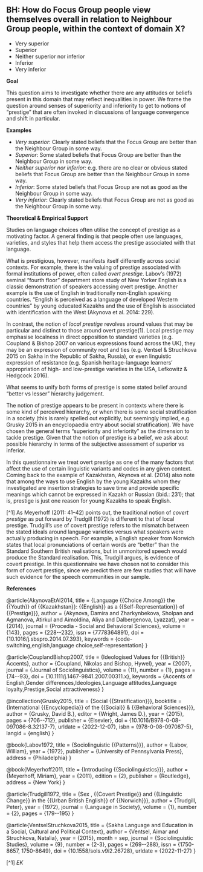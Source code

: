 
## BH: How do Focus Group people view themselves overall in relation to Neighbour Group people, within the context of domain X?

- Very superior
- Superior
- Neither superior nor inferior
- Inferior
- Very inferior



**Goal**

This question aims to investigate whether there are any attitudes or beliefs present in this domain that may reflect inequalities in power. We frame the question around senses of superiority and inferiority to get to notions of “prestige” that are often invoked in discussions of language convergence and shift in particular.



**Examples**

- *Very superior*: Clearly stated beliefs that the Focus Group are better than the Neighbour Group in some way.
- *Superior*: Some stated beliefs that Focus Group are better than the Neighbour Group in some way.
- *Neither superior nor inferior:* e.g. there are no clear or obvious stated beliefs that Focus Group are better than the Neighbour Group in some way.
- *Inferior*: Some stated beliefs that Focus Group are not as good as the Neighbour Group in some way.
- *Very inferior*: Clearly stated beliefs that Focus Group are not as good as the Neighbour Group in some way.




**Theoretical & Empirical Support**

Studies on language choices often utilise the concept of prestige as a motivating factor. A general finding is that people often use languages, varieties, and styles that help them access the prestige associated with that language.



What is prestigious, however, manifests itself differently across social contexts. For example, there is the valuing of prestige associated with formal institutions of power, often called *overt prestige*. Labov’s (1972) seminal “fourth floor” department store study of New Yorker English is a classic demonstration of speakers accessing overt prestige. Another example is the use of English in traditionally non-English speaking countries. “English is perceived as a language of developed Western countries” by young educated Kazakhs and the use of English is associated with identification with the West (Akynova et al. 2014: 229).



In contrast, the notion of *local prestige* revolves around values that may be particular and distinct to those around overt prestige(1). Local prestige may emphasise localness in direct opposition to standard varieties (e.g. Coupland & Bishop 2007 on various expressions found across the UK), they may be an expression of community root and ties (e.g. Ventsel & Struchkova 2015 on Sakha in the Republic of Sakha, Russia), or even linguistic expression of resistance (e.g. Spanish heritage-language learners’ appropriation of high- and low-prestige varieties in the USA, Lefkowitz & Hedgcock 2016).



What seems to unify both forms of prestige is some stated belief around “better vs lesser” hierarchy judgement.



The notion of prestige appears to be present in contexts where there is some kind of perceived hierarchy, or when there is some social stratification in a society (this is rarely spelled out explicitly, but seemingly implied, e.g. Grusky 2015 in an encyclopaedia entry about social stratification). We have chosen the general terms “superiority and inferiority” as the dimension to tackle prestige. Given that the notion of prestige is a belief, we ask about possible hierarchy in terms of the subjective assessment of superior vs inferior.



In this questionnaire we treat overt prestige as one of the many factors that affect the use of certain linguistic variants and codes in any given context. Coming back to the example of Kazakhstan, Akynova et al. (2014) also note that among the ways to use English by the young Kazakhs whom they investigated are insertion strategies to save time and provide specific meanings which cannot be expressed in Kazakh or Russian (ibid.: 231); that is, prestige is just one reason for young Kazakhs to speak English.



[^1] As Meyerhoff (2011: 41–42) points out, the traditional notion of *covert prestige* as put forward by Trudgill (1972) is different to that of local prestige. Trudgill’s use of covert prestige refers to the mismatch between the stated ideals around language varieties versus what speakers were actually producing in speech. For example, a English speaker from Norwich states that local pronunciations of certain words are “better” than the Standard Southern British realisations, but in unmonitored speech would produce the Standard realisation. This, Trudgill argues, is evidence of covert prestige. In this questionnaire we have chosen not to consider this form of covert prestige, since we predict there are few studies that will have such evidence for the speech communities in our sample.

**References**

@article{AkynovaEtAl2014,
  title = {Language {{Choice Among}} the {{Youth}} of {{Kazakhstan}}: {{English}} as a {{Self-Representation}} of {{Prestige}}},
  author = {Akynova, Damira and Zharkynbekova, Sholpan and Agmanova, Atirkul and Aimoldina, Aliya and Dalbergenova, Lyazzat},
  year = {2014},
  journal = {Procedia - Social and Behavioral Sciences},
  volume = {143},
  pages = {228--232},
  issn = {7778364891},
  doi = {10.1016/j.sbspro.2014.07.393},
  keywords = {code-switching,english,language choice,self-representation}
}

@article{CouplandBishop2007,
  title = {Ideologised Values for {{British}} Accents},
  author = {Coupland, Nikolas and Bishop, Hywel},
  year = {2007},
  journal = {Journal of Sociolinguistics},
  volume = {11},
  number = {1},
  pages = {74--93},
  doi = {10.1111/j.1467-9841.2007.00311.x},
  keywords = {Accents of English,Gender differences,Ideologies,Language attitudes,Language loyalty,Prestige,Social attractiveness}
}

@incollection{Grusky2015,
  title = {Social {{Stratification}}},
  booktitle = {International {{Encyclopedia}} of the {{Social}} \& {{Behavioral Sciences}}},
  author = {Grusky, David B.},
  editor = {Wright, James D.},
  year = {2015},
  pages = {706--712},
  publisher = {Elsevier},
  doi = {10.1016/B978-0-08-097086-8.32137-7},
  urldate = {2022-12-07},
  isbn = {978-0-08-097087-5},
  langid = {english}
}

@book{Labov1972,
  title = {Sociolinguistic {{Patterns}}},
  author = {Labov, William},
  year = {1972},
  publisher = {University of Pennsylvania Press},
  address = {Philadelphia}
}

@book{Meyerhoff2011,
  title = {Introducing {{Sociolinguistics}}},
  author = {Meyerhoff, Miriam},
  year = {2011},
  edition = {2},
  publisher = {Routledge},
  address = {New York}
}

@article{Trudgill1972,
  title = {Sex , {{Covert Prestige}} and {{Linguistic Change}} in the {{Urban British English}} of {{Norwich}}},
  author = {Trudgill, Peter},
  year = {1972},
  journal = {Language in Society},
  volume = {1},
  number = {2},
  pages = {179--195}
}

@article{VentselStruchkova2015,
  title = {Sakha Language and Education in a Social, Cultural and Political Context},
  author = {Ventsel, Aimar and Struchkova, Natalia},
  year = {2015},
  month = sep,
  journal = {Sociolinguistic Studies},
  volume = {9},
  number = {2-3},
  pages = {269--288},
  issn = {1750-8657, 1750-8649},
  doi = {10.1558/sols.v9i2.26728},
  urldate = {2022-11-27}
}





[^1] *EK*
